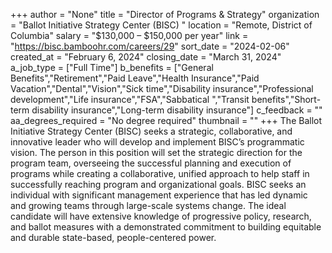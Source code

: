 +++
author = "None"
title = "Director of Programs & Strategy"
organization = "Ballot Initiative Strategy Center (BISC) "
location = "Remote, District of Columbia"
salary = "$130,000 – $150,000 per year"
link = "https://bisc.bamboohr.com/careers/29"
sort_date = "2024-02-06"
created_at = "February 6, 2024"
closing_date = "March 31, 2024"
a_job_type = ["Full Time"]
b_benefits = ["General Benefits","Retirement","Paid Leave","Health Insurance","Paid Vacation","Dental","Vision","Sick time","Disability insurance","Professional development","Life insurance","FSA","Sabbatical ","Transit benefits","Short-term disability insurance","Long-term disability insurance"]
c_feedback = ""
aa_degrees_required = "No degree required"
thumbnail = ""
+++
The Ballot Initiative Strategy Center (BISC) seeks a strategic, collaborative, and innovative leader who will develop and implement BISC’s programmatic vision. The person in this position will set the strategic direction for the program team, overseeing the successful planning and execution of programs while creating a collaborative, unified approach to help staff in successfully reaching program and organizational goals. BISC seeks an individual with significant management experience that has led dynamic and growing teams through large-scale systems change. The ideal candidate will have extensive knowledge of progressive policy, research, and ballot measures with a demonstrated commitment to building equitable and durable state-based, people-centered power.